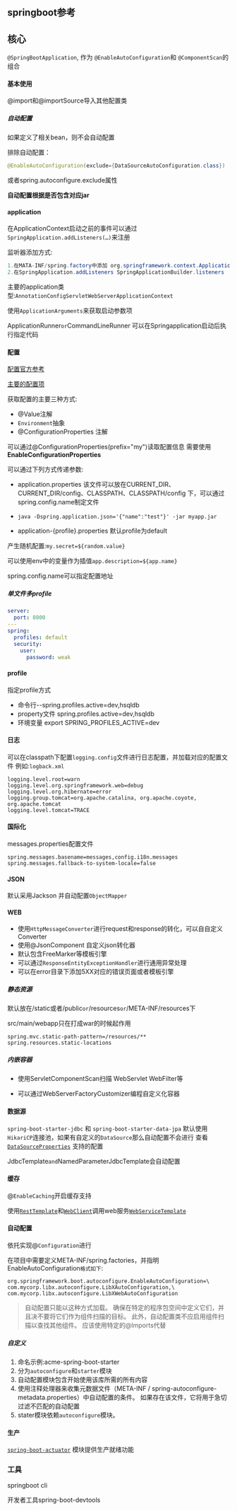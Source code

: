 ## springboot参考

## 核心

 `@SpringBootApplication`, 作为 `@EnableAutoConfiguration`和 `@ComponentScan`的组合 

#### 基本使用

@import和@importSource导入其他配置类

##### 自动配置

如果定义了相关bean，则不会自动配置

排除自动配置：

```java
@EnableAutoConfiguration(exclude={DataSourceAutoConfiguration.class})
```

 或者spring.autoconfigure.exclude属性

**自动配置根据是否包含对应jar**

#### application

在ApplicationContext启动之前的事件可以通过`SpringApplication.addListeners(…)`来注册

监听器添加方式:

```java
1.在MATA-INF/spring.factory中添加 org.springframework.context.ApplicationListener=com.example.project.MyListener
2.在SpringApplication.addListeners SpringApplicationBuilder.listeners
```

主要的application类型:`AnnotationConfigServletWebServerApplicationContext`

使用`ApplicationArguments`来获取启动参数项

ApplicationRunner` or `CommandLineRunner 可以在Springapplication启动后执行指定代码

#### 配置

[配置官方参考](https://docs.spring.io/spring-boot/docs/2.1.12.BUILD-SNAPSHOT/reference/html/boot-features-external-config.html)

[主要的配置项](https://docs.spring.io/spring-boot/docs/2.1.14.BUILD-SNAPSHOT/reference/html/common-application-properties.html)

获取配置的主要三种方式:

- @Value注解
- `Environment`抽象
- @ConfigurationProperties 注解

可以通过@ConfigurationProperties(prefix="my")读取配置信息 需要使用**EnableConfigurationProperties**

可以通过下列方式传递参数:

- application.properties 该文件可以放在CURRENT_DIR、CURRENT_DIR/config、CLASSPATH、CLASSPATH/config 下，可以通过spring.config.name制定文件

- ```shell
  java -Dspring.application.json='{"name":"test"}' -jar myapp.jar
  ```

- application-{profile}.properties 默认profile为default

产生随机配置:`my.secret=${random.value}`

可以使用env中的变量作为插值`app.description=${app.name}`

spring.config.name可以指定配置地址

##### 单文件多profile

```yaml
server:
  port: 8000
---
spring:
  profiles: default
  security:
    user:
      password: weak
```

#### profile

指定profile方式

- 命令行--spring.profiles.active=dev,hsqldb
- property文件 spring.profiles.active=dev,hsqldb
- 环境变量 export SPRING_PROFILES_ACTIVE=dev

#### 日志

可以在classpath下配置`logging.config`文件进行日志配置，并加载对应的配置文件 例如:`logback.xml`

```properties
logging.level.root=warn
logging.level.org.springframework.web=debug
logging.level.org.hibernate=error
logging.group.tomcat=org.apache.catalina, org.apache.coyote, org.apache.tomcat
logging.level.tomcat=TRACE
```

#### 国际化

messages.properties配置文件

```properties
spring.messages.basename=messages,config.i18n.messages
spring.messages.fallback-to-system-locale=false
```

#### JSON

默认采用Jackson 并自动配置`ObjectMapper`

#### WEB

- 使用`HttpMessageConverter`进行request和response的转化，可以自自定义Converter
- 使用@JsonComponent 自定义json转化器
- 默认包含FreeMarker等模板引擎
- 可以通过`ResponseEntityExceptionHandler`进行通用异常处理
- 可以在error目录下添加5XX对应的错误页面或者模板引擎

##### 静态资源

默认放在/static或者/public` or `/resources` or `/META-INF/resources下

src/main/webapp只在打成war的时候起作用

```properties
spring.mvc.static-path-pattern=/resources/**
spring.resources.static-locations
```

##### 内嵌容器

- 使用ServletComponentScan扫描 WebServlet WebFilter等

- 可以通过WebServerFactoryCustomizer编程自定义化容器

#### 数据源

`spring-boot-starter-jdbc` 和 `spring-boot-starter-data-jpa` 默认使用`HikariCP`连接池，如果有自定义的`DataSource`那么自动配置不会进行 查看[`DataSourceProperties`](https://github.com/spring-projects/spring-boot/tree/2.1.x/spring-boot-project/spring-boot-autoconfigure/src/main/java/org/springframework/boot/autoconfigure/jdbc/DataSourceProperties.java) 支持的配置

JdbcTemplate` and `NamedParameterJdbcTemplate会自动配置

#### 缓存

@`EnableCaching`开启缓存支持

使用[`RestTemplate`](https://docs.spring.io/spring-boot/docs/2.1.12.BUILD-SNAPSHOT/reference/html/boot-features-resttemplate.html)和[`WebClient`](https://docs.spring.io/spring-boot/docs/2.1.12.BUILD-SNAPSHOT/reference/html/boot-features-webclient.html)调用web服务[`WebServiceTemplate`](https://docs.spring.io/spring-boot/docs/2.1.12.BUILD-SNAPSHOT/reference/html/boot-features-webservices.html#boot-features-webservices-template)

#### 自动配置

依托实现@`Configuration`进行

在项目中需要定义META-INF/spring.factories，并指明EnableAutoConfiguration`格式如下`:

```properties
org.springframework.boot.autoconfigure.EnableAutoConfiguration=\
com.mycorp.libx.autoconfigure.LibXAutoConfiguration,\
com.mycorp.libx.autoconfigure.LibXWebAutoConfiguration
```

> 自动配置只能以这种方式加载。 确保在特定的程序包空间中定义它们，并且决不要将它们作为组件扫描的目标。 此外，自动配置类不应启用组件扫描以查找其他组件。 应该使用特定的@Imports代替

##### 自定义

1. 命名示例:acme-spring-boot-starter
2. 分为`autoconfigure`和`starter`模块
3. 自动配置模块包含开始使用该库所需的所有内容
4. 使用注释处理器来收集元数据文件（META-INF / spring-autoconfigure-metadata.properties）中自动配置的条件。 如果存在该文件，它将用于急切过滤不匹配的自动配置
5. stater模块依赖`autoconfigure`模块。

#### 生产

[`spring-boot-actuator`](https://github.com/spring-projects/spring-boot/tree/2.1.x/spring-boot-project/spring-boot-actuator) 模块提供生产就绪功能



### 工具

springboot cli

开发者工具spring-boot-devtools